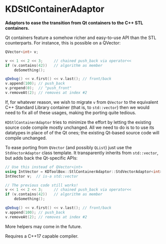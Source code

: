 KDStlContainerAdaptor
=====================

**Adaptors to ease the transition from Qt containers to the C++ STL containers.**

Qt containers feature a somehow richer and easy-to-use API than the STL
counterparts. For instance, this is possible on a QVector:

```cpp
QVector<int> v;

v << 1 << 2 << 3;     // chained push_back via operator<<
if (v.contains(42))   // algorithm as member
    doSomething();

qDebug() << v.first() << v.last(); // front/back
v.append(100); // push_back
v.prepend(0);  // "push_front"
v.removeAt(2); // removes at index #2
```

If, for whatever reason, we wish to migrate `v` from `QVector` to the
equivalent C++ Standard Library container (that is, to `std::vector`)
then we would need to fix all of these usages, making the porting quite
tedious.

`KDStlContainerAdaptor` tries to minimize the effort by letting the
existing source code compile mostly unchanged. All we need to do is to
to use its datatypes in place of of the Qt ones; the existing Qt-based
source code will compile unchanged.

To ease porting from `QVector` (and possibly `QList`) just use the
`StdVectorAdaptor` class template. It transparently inherits from
`std::vector`, but adds back the Qt-specific APIs:

```cpp
// Use this instead of QVector<int>
using IntVector = KDToolBox::StlContainerAdaptor::StdVectorAdaptor<int>;
IntVector v;  // is-a std::vector

// The previous code still works!
v << 1 << 2 << 3;     // chained push_back via operator<<
if (v.contains(42))   // algorithm as member
    doSomething();

qDebug() << v.first() << v.last(); // front/back
v.append(100); // push_back
v.removeAt(2); // removes at index #2
```

More helpers may come in the future.

Requires a C++17 capable compiler.
